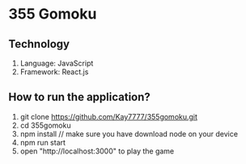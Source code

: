 # 355 Gomoku

## Technology
1. Language: JavaScript
2. Framework: React.js

## How to run the application?
1. git clone https://github.com/Kay7777/355gomoku.git
2. cd 355gomoku
3. npm install // make sure you have download node on your device
4. npm run start
5. open "http://localhost:3000" to play the game
